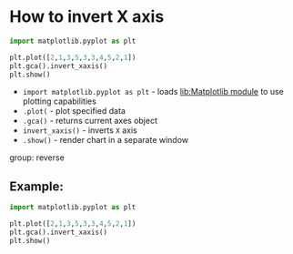 # How to invert X axis

```python
import matplotlib.pyplot as plt

plt.plot([2,1,3,5,3,3,4,5,2,1])
plt.gca().invert_xaxis()
plt.show()
```

- `import matplotlib.pyplot as plt` - loads [lib:Matplotlib module](python-matplotlib/how-to-install-matplotlib-python-lib-in-ubuntu-ubuntuversion) to use plotting capabilities
- `.plot(` - plot specified data
- `.gca()` - returns current axes object
- `invert_xaxis()` - inverts `X` axis
- `.show()` - render chart in a separate window

group: reverse

## Example: 
```python
import matplotlib.pyplot as plt

plt.plot([2,1,3,5,3,3,4,5,2,1])
plt.gca().invert_xaxis()
plt.show()
```

